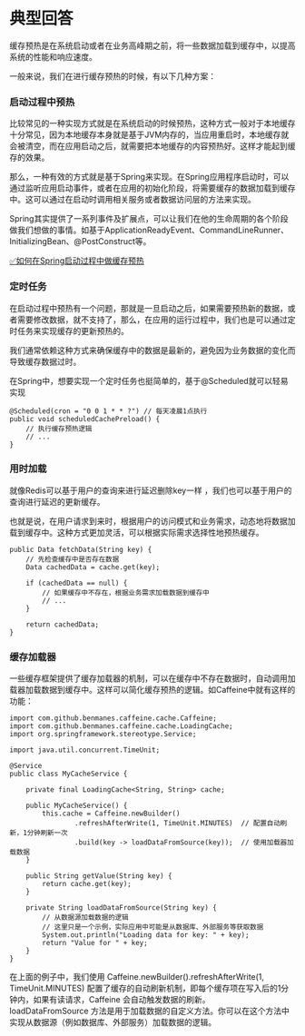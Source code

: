 # 典型回答

缓存预热是在系统启动或者在业务高峰期之前，将一些数据加载到缓存中，以提高系统的性能和响应速度。

一般来说，我们在进行缓存预热的时候，有以下几种方案：

### 启动过程中预热

比较常见的一种实现方式就是在系统启动的时候预热，这种方式一般对于本地缓存十分常见，因为本地缓存本身就是基于JVM内存的，当应用重启时，本地缓存就会被清空，而在应用启动之后，就需要把本地缓存的内容预热好。这样才能起到缓存的效果。

那么，一种有效的方式就是基于Spring来实现。在Spring应用程序启动时，可以通过监听应用启动事件，或者在应用的初始化阶段，将需要缓存的数据加载到缓存中。这可以通过在启动时调用相关服务或者数据访问层的方法来实现。

Spring其实提供了一系列事件及扩展点，可以让我们在他的生命周期的各个阶段做我们想做的事情。如基于ApplicationReadyEvent、CommandLineRunner、InitializingBean、@PostConstruct等。

[✅如何在Spring启动过程中做缓存预热](https://www.yuque.com/hollis666/fo22bm/hnprw0zg14t9gbva?view=doc_embed)

### **定时任务**

在启动过程中预热有一个问题，那就是一旦启动之后，如果需要预热新的数据，或者需要修改数据，就不支持了，那么，在应用的运行过程中，我们也是可以通过定时任务来实现缓存的更新预热的。

我们通常依赖这种方式来确保缓存中的数据是最新的，避免因为业务数据的变化而导致缓存数据过时。

在Spring中，想要实现一个定时任务也挺简单的，基于@Scheduled就可以轻易实现

```
@Scheduled(cron = "0 0 1 * * ?") // 每天凌晨1点执行
public void scheduledCachePreload() {
    // 执行缓存预热逻辑
    // ...
}
```


### 用时加载

就像Redis可以基于用户的查询来进行延迟删除key一样 ，我们也可以基于用户的查询进行延迟的更新缓存。

也就是说，在用户请求到来时，根据用户的访问模式和业务需求，动态地将数据加载到缓存中。这种方式更加灵活，可以根据实际需求选择性地预热缓存。

```
public Data fetchData(String key) {
    // 先检查缓存中是否存在数据
    Data cachedData = cache.get(key);

    if (cachedData == null) {
        // 如果缓存中不存在，根据业务需求加载数据到缓存中
        // ...
    }

    return cachedData;
}

```

### 缓存加载器

一些缓存框架提供了缓存加载器的机制，可以在缓存中不存在数据时，自动调用加载器加载数据到缓存中。这样可以简化缓存预热的逻辑。如Caffeine中就有这样的功能：

```
import com.github.benmanes.caffeine.cache.Caffeine;
import com.github.benmanes.caffeine.cache.LoadingCache;
import org.springframework.stereotype.Service;

import java.util.concurrent.TimeUnit;

@Service
public class MyCacheService {

    private final LoadingCache<String, String> cache;

    public MyCacheService() {
        this.cache = Caffeine.newBuilder()
                .refreshAfterWrite(1, TimeUnit.MINUTES)  // 配置自动刷新，1分钟刷新一次
                .build(key -> loadDataFromSource(key));  // 使用加载器加载数据
    }

    public String getValue(String key) {
        return cache.get(key);
    }

    private String loadDataFromSource(String key) {
        // 从数据源加载数据的逻辑
        // 这里只是一个示例，实际应用中可能是从数据库、外部服务等获取数据
        System.out.println("Loading data for key: " + key);
        return "Value for " + key;
    }
}

```

在上面的例子中，我们使用 Caffeine.newBuilder().refreshAfterWrite(1, TimeUnit.MINUTES) 配置了缓存的自动刷新机制，即每个缓存项在写入后的1分钟内，如果有读请求，Caffeine 会自动触发数据的刷新。<br />loadDataFromSource 方法是用于加载数据的自定义方法。你可以在这个方法中实现从数据源（例如数据库、外部服务）加载数据的逻辑。
